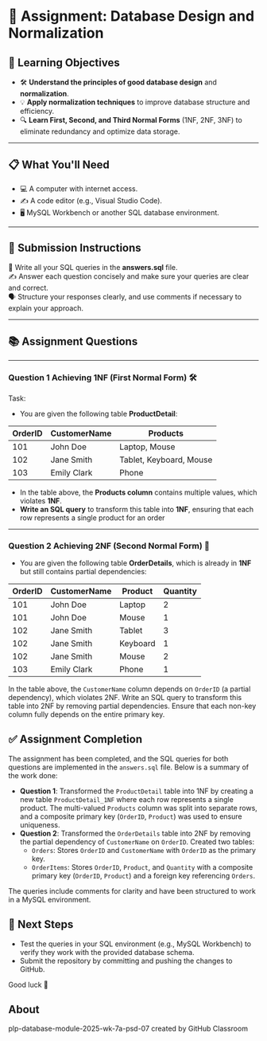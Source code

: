 # 📝 Assignment: Database Design and Normalization

## 🎯 **Learning Objectives**
* 🛠️ **Understand the principles of good database design** and **normalization**.
* 💡 **Apply normalization techniques** to improve database structure and efficiency.
* 🔍 **Learn First, Second, and Third Normal Forms** (1NF, 2NF, 3NF) to eliminate redundancy and optimize data storage.

---

## 📋 **What You'll Need**
* 💻 A computer with internet access.
* ✍️ A code editor (e.g., Visual Studio Code).
* 🖥️ MySQL Workbench or another SQL database environment.

---


## 📝 Submission Instructions  
📂 Write all your SQL queries in the **answers.sql** file.  
✍️ Answer each question concisely and make sure your queries are clear and correct.  
🗣️ Structure your responses clearly, and use comments if necessary to explain your approach.

--- 

## 📚 Assignment Questions

---

### Question 1 Achieving 1NF (First Normal Form) 🛠️
Task:
- You are given the following table **ProductDetail**:

| OrderID | CustomerName  | Products                        |
|---------|---------------|---------------------------------|
| 101     | John Doe      | Laptop, Mouse                   |
| 102     | Jane Smith    | Tablet, Keyboard, Mouse         |
| 103     | Emily Clark   | Phone                           |


- In the table above, the **Products column** contains multiple values, which violates **1NF**.
- **Write an SQL query** to transform this table into **1NF**, ensuring that each row represents a single product for an order

--- 

### Question 2 Achieving 2NF (Second Normal Form) 🧩

- You are given the following table **OrderDetails**, which is already in **1NF** but still contains partial dependencies:

| OrderID | CustomerName  | Product      | Quantity |
|---------|---------------|--------------|----------|
| 101     | John Doe      | Laptop       | 2        |
| 101     | John Doe      | Mouse        | 1        |
| 102     | Jane Smith    | Tablet       | 3        |
| 102     | Jane Smith    | Keyboard     | 1        |
| 102     | Jane Smith    | Mouse        | 2        |
| 103     | Emily Clark   | Phone        | 1        |

In the table above, the `CustomerName` column depends on `OrderID` (a partial dependency), which violates 2NF. Write an SQL query to transform this table into 2NF by removing partial dependencies. Ensure that each non-key column fully depends on the entire primary key.

## ✅ Assignment Completion
The assignment has been completed, and the SQL queries for both questions are implemented in the `answers.sql` file. Below is a summary of the work done:

- **Question 1**: Transformed the `ProductDetail` table into 1NF by creating a new table `ProductDetail_1NF` where each row represents a single product. The multi-valued `Products` column was split into separate rows, and a composite primary key (`OrderID`, `Product`) was used to ensure uniqueness.
- **Question 2**: Transformed the `OrderDetails` table into 2NF by removing the partial dependency of `CustomerName` on `OrderID`. Created two tables:
  - `Orders`: Stores `OrderID` and `CustomerName` with `OrderID` as the primary key.
  - `OrderItems`: Stores `OrderID`, `Product`, and `Quantity` with a composite primary key (`OrderID`, `Product`) and a foreign key referencing `Orders`. 

The queries include comments for clarity and have been structured to work in a MySQL environment.

## 🚀 Next Steps
- Test the queries in your SQL environment (e.g., MySQL Workbench) to verify they work with the provided database schema.
- Submit the repository by committing and pushing the changes to GitHub.

Good luck 🚀

## About
plp-database-module-2025-wk-7a-psd-07 created by GitHub Classroom
